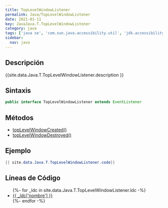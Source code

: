 ```yaml
---
title: TopLevelWindowListener
permalink: Java/TopLevelWindowListener
date: 2021-01-11
key: JavaJava.T.TopLevelWindowListener
category: java
tags: ['java se', 'com.sun.java.accessibility.util', 'jdk.accessibility', 'interface java', 'Java 1.0']
sidebar: 
  nav: java
---
```


## Descripción
{{site.data.Java.T.TopLevelWindowListener.description }}

## Sintaxis
~~~java
public interface TopLevelWindowListener extends EventListener
~~~

## Métodos
* [topLevelWindowCreated()](/Java/TopLevelWindowListener/topLevelWindowCreated)
* [topLevelWindowDestroyed()](/Java/TopLevelWindowListener/topLevelWindowDestroyed)

## Ejemplo
~~~java
{{ site.data.Java.T.TopLevelWindowListener.code}}
~~~

## Líneas de Código
<ul>
{%- for _ldc in site.data.Java.T.TopLevelWindowListener.ldc -%}
   <li>
       <a href="{{_ldc['url'] }}">{{ _ldc['nombre'] }}</a>
   </li>
{%- endfor -%}
</ul>
